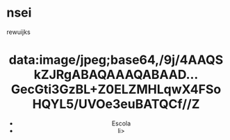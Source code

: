 # nsei
rewuijks
<!DOCTYPE html>
<html lang="en">
<head>
    <meta charset="UTF-8">
    <meta http-equiv="X-UA-Compatible" content="IE=edge">
    <meta name="viewport" content="width=device-width, initial-scale=1.0">
    <title>Document</title>
</head>
<body>
    
</body>
</html><link rel="stylesheet" href="style.css"><!DOCTYPE html>
<html lang="en">
<head>
    <meta charset="UTF-8">
    <meta http-equiv="X-UA-Compatible" content="IE=edge">
    <meta name="viewport" content="width=device-width, initial-scale=1.0">
    <title>Document</title>
    <link rel="stylesheet" href="style.css">
</head>
<body>
    <header>
        <h1>data:image/jpeg;base64,/9j/4AAQSkZJRgABAQAAAQABAAD…GecGti3GzBL+Z0ELZMHLqwX4FSoHQYL5/UVOe3euBATQCf//Z</h1>
        <ul>
            <li>Escola</li>
            <li><vinicius almeida:></vinicius>li>
        </ul>
    </header>

</body>
</html> <!DOCTYPE html> 
